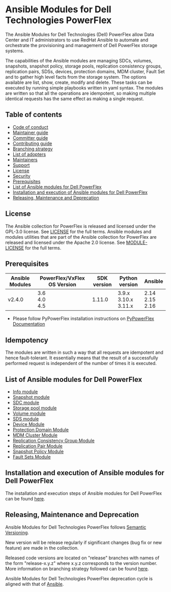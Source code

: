 # Ansible Modules for Dell Technologies PowerFlex

The Ansible Modules for Dell Technologies (Dell) PowerFlex allow Data Center and IT administrators to use RedHat Ansible to automate and orchestrate the provisioning and management of Dell PowerFlex storage systems.

The capabilities of the Ansible modules are managing SDCs, volumes, snapshots, snapshot policy, storage pools, replication consistency groups, replication pairs, SDSs, devices, protection domains, MDM cluster, Fault Set and to gather high level facts from the storage system. The options available are list, show, create, modify and delete. These tasks can be executed by running simple playbooks written in yaml syntax. The modules are written so that all the operations are idempotent, so making multiple identical requests has the same effect as making a single request.

## Table of contents

* [Code of conduct](https://github.com/dell/ansible-powerflex/blob/2.4.0/docs/CODE_OF_CONDUCT.md)
* [Maintainer guide](https://github.com/dell/ansible-powerflex/blob/2.4.0/docs/MAINTAINER_GUIDE.md)
* [Committer guide](https://github.com/dell/ansible-powerflex/blob/2.4.0/docs/COMMITTER_GUIDE.md)
* [Contributing guide](https://github.com/dell/ansible-powerflex/blob/2.4.0/docs/CONTRIBUTING.md)
* [Branching strategy](https://github.com/dell/ansible-powerflex/blob/2.4.0/docs/BRANCHING.md)
* [List of adopters](https://github.com/dell/ansible-powerflex/blob/2.4.0/docs/ADOPTERS.md)
* [Maintainers](https://github.com/dell/ansible-powerflex/blob/2.4.0/docs/MAINTAINERS.md)
* [Support](https://github.com/dell/ansible-powerflex/blob/2.4.0/docs/SUPPORT.md)
* [License](#license)
* [Security](https://github.com/dell/ansible-powerflex/blob/2.4.0/docs/SECURITY.md)
* [Prerequisites](#prerequisites)
* [List of Ansible modules for Dell PowerFlex](#list-of-ansible-modules-for-dell-powerflex)
* [Installation and execution of Ansible modules for Dell PowerFlex](#installation-and-execution-of-ansible-modules-for-dell-powerflex)
* [Releasing, Maintenance and Deprecation](#releasing-maintenance-and-deprecation)

## License
The Ansible collection for PowerFlex is released and licensed under the GPL-3.0 license. See [LICENSE](https://github.com/dell/ansible-powerflex/blob/2.4.0/LICENSE) for the full terms. Ansible modules and modules utilities that are part of the Ansible collection for PowerFlex are released and licensed under the Apache 2.0 license. See [MODULE-LICENSE](https://github.com/dell/ansible-powerflex/blob/2.4.0/MODULE-LICENSE) for the full terms.

## Prerequisites

| **Ansible Modules** | **PowerFlex/VxFlex OS Version** | **SDK version** | **Python version** | **Ansible**              |
|---------------------|-----------------------|-------|--------------------|--------------------------|
| v2.4.0 |3.6 <br> 4.0 <br> 4.5 | 1.11.0 | 3.9.x <br> 3.10.x <br> 3.11.x | 2.14 <br> 2.15 <br> 2.16 |

  * Please follow PyPowerFlex installation instructions on [PyPowerFlex Documentation](https://github.com/dell/python-powerflex)
  
## Idempotency
The modules are written in such a way that all requests are idempotent and hence fault-tolerant. It essentially means that the result of a successfully performed request is independent of the number of times it is executed.

## List of Ansible modules for Dell PowerFlex
  * [Info module](https://github.com/dell/ansible-powerflex/blob/2.4.0/docs/modules/info.rst)
  * [Snapshot module](https://github.com/dell/ansible-powerflex/blob/2.4.0/docs/modules/snapshot.rst)
  * [SDC module](https://github.com/dell/ansible-powerflex/blob/2.4.0/docs/modules/sdc.rst)
  * [Storage pool module](https://github.com/dell/ansible-powerflex/blob/2.4.0/docs/modules/storagepool.rst)
  * [Volume module](https://github.com/dell/ansible-powerflex/blob/2.4.0/docs/modules/volume.rst)
  * [SDS module](https://github.com/dell/ansible-powerflex/blob/2.4.0/docs/modules/sds.rst)
  * [Device Module](https://github.com/dell/ansible-powerflex/blob/2.4.0/docs/modules/device.rst)
  * [Protection Domain Module](https://github.com/dell/ansible-powerflex/blob/2.4.0/docs/modules/protection_domain.rst)
  * [MDM Cluster Module](https://github.com/dell/ansible-powerflex/blob/2.4.0/docs/modules/mdm_cluster.rst)
  * [Replication Consistency Group Module](https://github.com/dell/ansible-powerflex/blob/2.4.0/docs/modules/replication_consistency_group.rst)
  * [Replication Pair Module](https://github.com/dell/ansible-powerflex/blob/2.4.0/docs/modules/replication_pair.rst)
  * [Snapshot Policy Module](https://github.com/dell/ansible-powerflex/blob/2.4.0/docs/modules/snapshot_policy.rst)
  * [Fault Sets Module](https://github.com/dell/ansible-powerflex/blob/2.4.0/docs/modules/fault_set.rst)

## Installation and execution of Ansible modules for Dell PowerFlex
The installation and execution steps of Ansible modules for Dell PowerFlex can be found [here](https://github.com/dell/ansible-powerflex/blob/2.4.0/docs/INSTALLATION.md).

## Releasing, Maintenance and Deprecation

Ansible Modules for Dell Technologies PowerFlex follows [Semantic Versioning](https://semver.org/).

New version will be release regularly if significant changes (bug fix or new feature) are made in the collection.

Released code versions are located on "release" branches with names of the form "release-x.y.z" where x.y.z corresponds to the version number. More information on branching strategy followed can be found [here](https://github.com/dell/ansible-powerflex/blob/2.4.0/docs/BRANCHING.md).

Ansible Modules for Dell Technologies PowerFlex deprecation cycle is aligned with that of [Ansible](https://docs.ansible.com/ansible/latest/dev_guide/module_lifecycle.html).